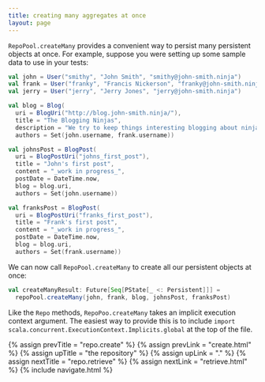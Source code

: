 ```yaml
---
title: creating many aggregates at once
layout: page
---
```


`RepoPool.createMany` provides a convenient way to persist many
persistent objects at once. For example, suppose you were setting up
some sample data to use in your tests:

```scala
val john = User("smithy", "John Smith", "smithy@john-smith.ninja")
val frank = User("franky", "Francis Nickerson", "franky@john-smith.ninja")
val jerry = User("jerry", "Jerry Jones", "jerry@john-smith.ninja")

val blog = Blog(
  uri = BlogUri("http://blog.john-smith.ninja/"),
  title = "The Blogging Ninjas",
  description = "We try to keep things interesting blogging about ninjas.",
  authors = Set(john.username, frank.username))

val johnsPost = BlogPost(
  uri = BlogPostUri("johns_first_post"),
  title = "John's first post",
  content = "_work in progress_",
  postDate = DateTime.now,
  blog = blog.uri,
  authors = Set(john.username))

val franksPost = BlogPost(
  uri = BlogPostUri("franks_first_post"),
  title = "Frank's first post",
  content = "_work in progress_",
  postDate = DateTime.now,
  blog = blog.uri,
  authors = Set(frank.username))
```

We can now call `RepoPool.createMany` to create all our persistent
objects at once:

```scala
val createManyResult: Future[Seq[PState[_ <: Persistent]]] =
  repoPool.createMany(john, frank, blog, johnsPost, franksPost)
```

Like the `Repo` methods, `RepoPoo.createMany` takes an implicit
execution context argument. The easiest way to provide this is to
include `import scala.concurrent.ExecutionContext.Implicits.global` at
the top of the file.

{% assign prevTitle = "repo.create" %}
{% assign prevLink  = "create.html" %}
{% assign upTitle   = "the repository" %}
{% assign upLink    = "." %}
{% assign nextTitle = "repo.retrieve" %}
{% assign nextLink  = "retrieve.html" %}
{% include navigate.html %}
